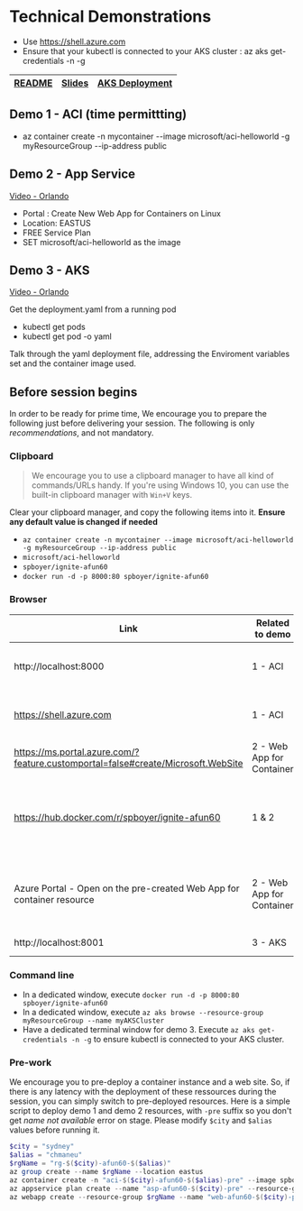 # Technical Demonstrations

* Use https://shell.azure.com 
* Ensure that your kubectl is connected to your AKS cluster : az aks get-credentials -n <aks-name> -g <resource-group>

| [README](/afun60/README.md) | [Slides](/afun60/presentations.md) | [AKS Deployment](/afun60/aks/readme.md) |
|-----------------------------|------------------------------------|-------------------------------------------|

## Demo 1 - ACI (time permittting)

* az container create -n mycontainer --image microsoft/aci-helloworld -g myResourceGroup --ip-address public

## Demo 2 - App Service

[Video - Orlando](https://globaleventcdn.blob.core.windows.net/assets/afun/afun60/demos/AppService-Demo-Ignite-Orlando.mp4)

* Portal : Create New Web App for Containers on Linux
* Location: EASTUS
* FREE Service Plan
* SET microsoft/aci-helloworld as the image

## Demo 3 - AKS

[Video - Orlando](https://globaleventcdn.blob.core.windows.net/assets/afun/afun60/demos/AKS-Demo-Ignite-Orlando.mp4)

Get the deployment.yaml from a running pod

* kubectl get pods
* kubectl get pod <insert-2nd-to-last-pod-name-here> -o yaml 

Talk through the yaml deployment file, addressing the Enviroment variables set and the container image used.

## Before session begins

In order to be ready for prime time, We encourage you to prepare the following just before delivering your session.
The following is only _recommendations_, and not mandatory.

### Clipboard

> We encourage you to use a clipboard manager to have all kind of commands/URLs handy. If you're using Windows 10,
> you can use the built-in clipboard manager with `Win+V` keys.

Clear your clipboard manager, and copy the following items into it. **Ensure any default value is changed if needed**

- `az container create -n mycontainer --image microsoft/aci-helloworld -g myResourceGroup --ip-address public`
- `microsoft/aci-helloworld`
- `spboyer/ignite-afun60`
- `docker run -d -p 8000:80 spboyer/ignite-afun60`

### Browser

Link | Related to demo | Comments
-----|------|------
http://localhost:8000 | 1 - ACI | Shows a locally executed container
https://shell.azure.com | 1 - ACI | Ensure you select the appropriate subscription
https://ms.portal.azure.com/?feature.customportal=false#create/Microsoft.WebSite | 2 - Web App for Container | 
https://hub.docker.com/r/spboyer/ignite-afun60 | 1 & 2 | Shows the source, and that it's public (hence Container Registry)
Azure Portal - Open on the pre-created Web App for container resource | 2 - Web App for Container | Your backup if resource deployment has an issue
http://localhost:8001 | 3 - AKS | Kubernetes Dashboard


### Command line

- In a dedicated window, execute `docker run -d -p 8000:80 spboyer/ignite-afun60`
- In a dedicated window, execute `az aks browse --resource-group myResourceGroup --name myAKSCluster`
- Have a dedicated terminal window for demo 3. Execute `az aks get-credentials -n -g` to ensure kubectl is connected to your AKS cluster.

### Pre-work

We encourage you to pre-deploy a container instance and a web site. So, if there is any latency with the deployment
of these ressources during the session, you can simply switch to pre-deployed resources.
Here is a simple script to deploy demo 1 and demo 2 resources, with `-pre` suffix so you don't get _name not available_
error on stage. Please modify `$city` and `$alias` values before running it.

```powershell
$city = "sydney"
$alias = "chmaneu"
$rgName = "rg-$($city)-afun60-$($alias)"
az group create --name $rgName --location eastus
az container create -n "aci-$($city)-afun60-$($alias)-pre" --image spboyer/ignite-afun60 -g $rgName --ip-address public --dns-name-label "hello-afun60-$($city)-pre"
az appservice plan create --name "asp-afun60-$($city)-pre" --resource-group $rgName --location "East US" --sku S1 --is-linux
az webapp create --resource-group $rgName --name "web-afun60-$($city)-pre" -i spboyer/ignite-afun60 --plan "asp-afun60-$($city)-pre"
```
